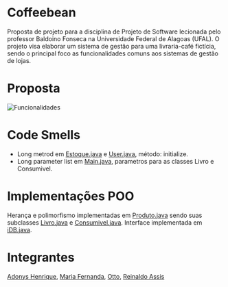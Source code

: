 # Coffeebean

Proposta de projeto para a disciplina de Projeto de Software lecionada pelo professor Baldoino Fonseca na Universidade Federal de Alagoas (UFAL). O projeto visa elaborar um sistema de gestão para uma livraria-café fictícia, sendo o principal foco as funcionalidades comuns aos sistemas de gestão de lojas.

# Proposta

![Funcionalidades](https://i.ibb.co/sCG8Xxz/image.png)

# Code Smells

- Long metrod em [Estoque.java](https://github.com/ReinaldoAssis/CoffeeBeans2.0/blob/main/telas/Estoque.java) e [User.java](https://github.com/ReinaldoAssis/CoffeeBeans2.0/blob/main/telas/User.java), método: initialize.
- Long parameter list em [Main.java](https://github.com/ReinaldoAssis/CoffeeBeans2.0/blob/main/main.java), parametros para as classes Livro e Consumivel.

# Implementações POO

Herança e polimorfismo implementadas em [Produto.java](https://github.com/ReinaldoAssis/CoffeeBeans2.0/blob/main/src/Produto.java) sendo suas subclasses [Livro.java](https://github.com/ReinaldoAssis/CoffeeBeans2.0/blob/main/src/Livro.java) e [Consumivel.java](https://github.com/ReinaldoAssis/CoffeeBeans2.0/blob/main/src/Consumivel.java). Interface implementada em [iDB.java](https://github.com/ReinaldoAssis/CoffeeBeans2.0/blob/main/service/interfaces/iDB.java).

# Integrantes

[Adonys Henrique](https://github.com/AdonysHenrique), [Maria Fernanda](https://github.com/mfernandaribeiro), [Otto](https://github.com/tenorioalb), [Reinaldo Assis](https://github.com/ReinaldoAssis)
